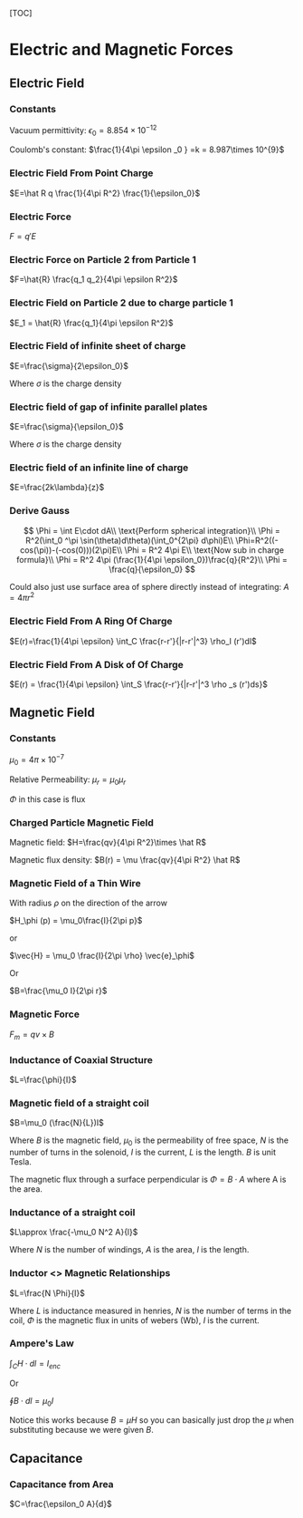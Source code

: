 [TOC]

# Electric and Magnetic Forces


## Electric Field

### Constants

Vacuum permittivity: $\epsilon _0 = 8.854\times 10^{-12}$

Coulomb's constant: $\frac{1}{4\pi \epsilon _0 } =k = 8.987\times 10^{9}$

### Electric Field From Point Charge

$E=\hat R q \frac{1}{4\pi R^2} \frac{1}{\epsilon_0}$

### Electric Force

$F=q'E$


### Electric Force on Particle 2 from Particle 1

$F=\hat{R} \frac{q_1 q_2}{4\pi \epsilon R^2}$

### Electric Field on Particle 2 due to charge particle 1

$E_1 = \hat{R} \frac{q_1}{4\pi \epsilon R^2}$

### Electric Field of infinite sheet of charge

$E=\frac{\sigma}{2\epsilon_0}$

Where $\sigma$ is the charge density

### Electric field of gap of infinite parallel plates

$E=\frac{\sigma}{\epsilon_0}$

Where $\sigma$ is the charge density

### Electric field of an infinite line of charge

$E=\frac{2k\lambda}{z}$

### Derive Gauss

$$
\Phi = \int E\cdot dA\\
\text{Perform spherical integration}\\
\Phi = R^2(\int_0 ^\pi \sin(\theta)d\theta)(\int_0^{2\pi} d\phi)E\\
\Phi=R^2((-cos(\pi))-(-cos(0)))(2\pi)E\\
\Phi = R^2 4\pi E\\
\text{Now sub in charge formula}\\
\Phi = R^2 4\pi (\frac{1}{4\pi \epsilon_0})\frac{q}{R^2}\\
\Phi = \frac{q}{\epsilon_0}
$$

Could also just use surface area of sphere directly instead of integrating: $A=4\pi r^2$

### Electric Field From A Ring Of Charge

$E(r)=\frac{1}{4\pi \epsilon} \int_C \frac{r-r'}{|r-r'|^3} \rho_l (r')dl$

### Electric Field From A Disk of Of Charge

$E(r) = \frac{1}{4\pi \epsilon} \int_S \frac{r-r'}{|r-r'|^3 \rho _s (r')ds}$



## Magnetic Field

### Constants

$\mu_0 = 4\pi \times 10^{-7}$

Relative Permeability: $\mu_r = {\mu_0}{\mu_r}$

$\Phi$ in this case is flux

### Charged Particle Magnetic Field

Magnetic field: $H=\frac{qv}{4\pi R^2}\times \hat R$

Magnetic flux density: $B(r) = \mu \frac{qv}{4\pi R^2} \hat R$

### Magnetic Field of a Thin Wire

With radius $\rho$ on the direction of the arrow

$H_\phi (p) = \mu_0\frac{I}{2\pi p}$

or

$\vec{H} = \mu_0 \frac{I}{2\pi \rho} \vec{e}_\phi$

Or

$B=\frac{\mu_0 I}{2\pi r}$

### Magnetic Force

$F_m = q v\times B$

### Inductance of Coaxial Structure

$L=\frac{\phi}{I}$

### Magnetic field of a straight coil

$B=\mu_0 (\frac{N}{L})I$

Where $B$ is the magnetic field, $\mu_0$ is the permeability of free space, $N$ is the number of turns in the solenoid, $I$ is the current, $L$ is the length.  $B$ is unit Tesla.

The magnetic flux through a surface perpendicular is $\Phi = B\cdot A$ where A is the area.

### Inductance of a straight coil

$L\approx \frac{-\mu_0 N^2 A}{l}$

Where $N$ is the number of windings, $A$ is the area, $l$ is the length.

### Inductor <> Magnetic Relationships

$L=\frac{N \Phi}{I}$

Where $L$ is inductance measured in henries, $N$ is the number of terms in the coil, $\Phi$ is the magnetic flux in units of webers (Wb), $I$ is the current.

### Ampere's Law

$\int _C H \cdot dl = I_{enc}$

Or 

$\oint B \cdot dl = \mu _0 I$

Notice this works because $B=\mu H$ so you can basically just drop the $\mu$ when substituting because we were given $B$.

## Capacitance

### Capacitance from Area

$C=\frac{\epsilon_0 A}{d}$